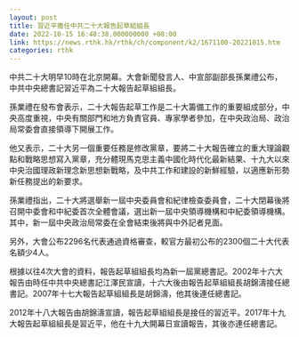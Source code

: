 ```yaml
---
layout: post
title: 習近平擔任中共二十大報告起草組組長
date: 2022-10-15 16:48:38.000000000 +08:00
link: https://news.rthk.hk/rthk/ch/component/k2/1671100-20221015.htm
categories: rthk
---
```


中共二十大明早10時在北京開幕。大會新聞發言人、中宣部副部長孫業禮公布，中共中央總書記習近平為二十大報告起草組組長。

孫業禮在發布會表示，二十大報告起草工作是二十大籌備工作的重要組成部分，中央高度重視，中央有關部門和地方負責官員、專家學者參加，在中央政治局、政治局常委會直接領導下開展工作。

他又表示，二十大另一個重要任務是修改黨章，要將二十大報告確立的重大理論觀點和戰略思想寫入黨章，充分體現馬克思主義中國化時代化最新結果、十九大以來中央治國理政新理念新思想新戰略，及中共工作和建設的新鮮經驗，以適應新形勢新任務提出的新要求。

孫業禮指出，二十大將選舉新一屆中央委員會和紀律檢查委員會，二十大閉幕後將召開中委會和中紀委首次全體會議，選出新一屆中央領導機構和中紀委領導機構。其中，新一屆中央政治局常委在全會結束後將與中外記者見面。

另外，大會公布2296名代表通過資格審查，較官方最初公布的2300個二十大代表名額少4人。

根據以往4次大會的資料，報告起草組組長均為新一屆黨總書記。2002年十六大報告由時任中共中央總書記江澤民宣讀，十六大後由報告起草組組長胡錦濤接任總書記。2007年十七大報告起草組組長是胡錦濤，他其後連任總書記。

2012年十八大報告由胡錦濤宣讀，報告起草組組長是接任的習近平。2017年十九大報告起草組組長是習近平，他在十九大開幕日宣讀報告，其後亦連任總書記。
